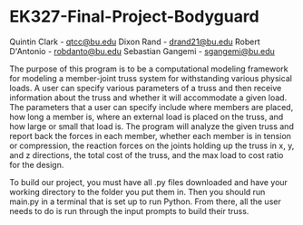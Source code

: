 # EK327-Final-Project-Bodyguard

Quintin Clark - qtcc@bu.edu
Dixon Rand - drand21@bu.edu
Robert D'Antonio - robdanto@bu.edu
Sebastian Gangemi - sgangemi@bu.edu

The purpose of this program is to be a computational modeling framework for modeling a member-joint truss system for withstanding various physical loads. A user can specify various parameters of a truss and then receive information about the truss and whether it will accommodate a given load. The parameters that a user can specify include where members are placed, how long a member is, where an external load is placed on the truss, and how large or small that load is. The program will analyze the given truss and report back the forces in each member, whether each member is in tension or compression, the reaction forces on the joints holding up the truss in x, y, and z directions, the total cost of the truss, and the max load to cost ratio for the design.

To build our project, you must have all .py files downloaded and have your working directory to the folder you put them in. Then you should run main.py in a terminal that is set up to run Python. From there, all the user needs to do is run through the input prompts to build their truss.
